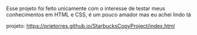 Esse projeto foi feito unicamente com o interesse de testar meus conhecimentos em HTML e CSS, é um pouco amador mas eu achei lindo tá

projeto: https://prietorres.github.io/StarbucksCopyProject/index.html
